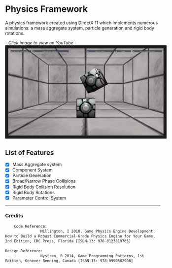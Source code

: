 # Physics Framework

A physics framework created using DirectX 11 which implements numerous simulations: a mass aggregate system, particle generation and rigid body rotations.

*- Click image to view on YouTube -*
<img src="physics-framework.png" alt="Physics Framework Thumbnail" border="10" />

## List of Features

- [x] Mass Aggregate system
- [x] Component System
- [x] Particle Generation
- [x] Broad/Narrow Phase Collisions
- [x] Rigid Body Collision Resolution
- [x] Rigid Body Rotations
- [x] Parameter Control System

---

### Credits
        
        Code Reference:
                    Millington, I 2010, Game Physics Engine Development: How to Build a Robust Commercial-Grade Physics Engine for Your Game, 2nd Edition, CRC Press, Florida [ISBN-13: 978-0123819765]

	Design Reference:
                    Nystrom, R 2014, Game Programming Patterns, 1st Edition, Genever Benning, Canada [ISBN-13: 978-0990582908]